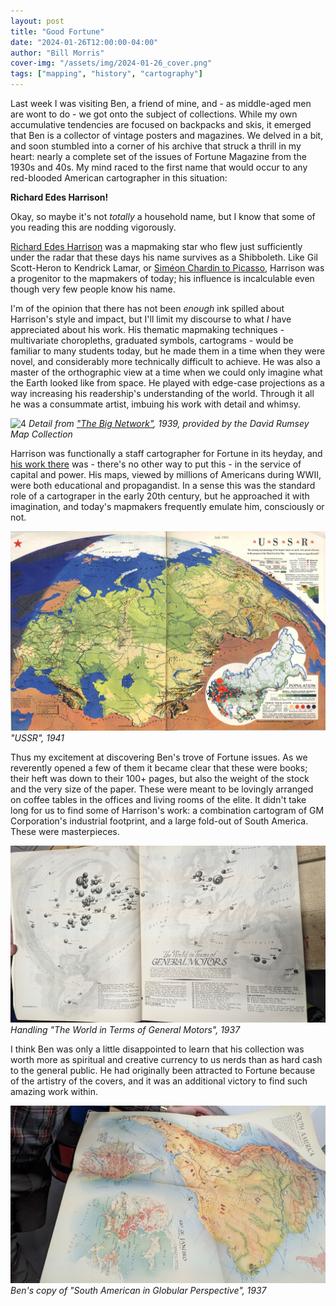 ```yaml
---
layout: post
title: "Good Fortune"
date: "2024-01-26T12:00:00-04:00"
author: "Bill Morris"
cover-img: "/assets/img/2024-01-26_cover.png"
tags: ["mapping", "history", "cartography"]
---
```


Last week I was visiting Ben, a friend of mine, and - as middle-aged men are wont to do - we got onto the subject of collections. While my own accumulative tendencies are focused on backpacks and skis, it emerged that Ben is a collector of vintage posters and magazines. We delved in a bit, and soon stumbled into a corner of his archive that struck a thrill in my heart: nearly a complete set of the issues of Fortune Magazine from the 1930s and 40s. My mind raced to the first name that would occur to any red-blooded American cartographer in this situation:

__Richard Edes Harrison!__

Okay, so maybe it's not _totally_ a household name, but I know that some of you reading this are nodding vigorously. 

[Richard Edes Harrison](https://en.wikipedia.org/wiki/Richard_Edes_Harrison) was a mapmaking star who flew just sufficiently under the radar that these days his name survives as a Shibboleth. Like Gil Scott-Heron to Kendrick Lamar, or [Siméon Chardin to Picasso](https://www.neh.gov/humanities/2015/januaryfebruary/feature/the-museumgoer), Harrison was a progenitor to the mapmakers of today; his influence is incalculable even though very few people know his name. 

I'm of the opinion that there has not been _enough_ ink spilled about Harrison's style and impact, but I'll limit my discourse to what _I_ have appreciated about his work. His thematic mapmaking techniques - multivariate choropleths, graduated symbols, cartograms - would be familiar to many students today, but he made them in a time when they were novel, and considerably more technically difficult to achieve. He was also a master of the orthographic view at a time when we could only imagine what the Earth looked like from space. He played with edge-case projections as a way increasing his readership's understanding of the world. Through it all he was a consummate artist, imbuing his work with detail and whimsy.

![4](/shoals/assets/img/2024-01-26_4.png)
_Detail from ["The Big Network"](https://www.davidrumsey.com/luna/servlet/detail/RUMSEY~8~1~337543~90105616:The-Big-Network--How-the-World-Comm?qvq=q%3Aedes+harrison%3Bsort%3APub_List_No_InitialSort%2CPub_Date%2CPub_List_No%2CSeries_No%3Blc%3ARUMSEY%7E8%7E1&mi=7&trs=147), 1939, provided by the David Rumsey Map Collection_

Harrison was functionally a staff cartographer for Fortune in its heyday, and [his work there](https://www.fulltable.com/vts/f/fortune/menubc.htm) was - there's no other way to put this - in the service of capital and power. His maps, viewed by millions of Americans during WWII, were both educational and propagandist. In a sense this was the standard role of a cartograper in the early 20th century, but he approached it with imagination, and today's mapmakers frequently emulate him, consciously or not. 

![3](/shoals/assets/img/2024-01-26_3.jpeg)
_"USSR", 1941_

Thus my excitement at discovering Ben's trove of Fortune issues. As we reverently opened a few of them it became clear that these were books; their heft was down to their 100+ pages, but also the weight of the stock and the very size of the paper. These were meant to be lovingly arranged on coffee tables in the offices and living rooms of the elite. It didn't take long for us to find some of Harrison's work: a combination cartogram of GM Corporation's industrial footprint, and a large fold-out of South America. These were masterpieces.

![2](/shoals/assets/img/2024-01-26_2.jpeg)
_Handling "The World in Terms of General Motors", 1937_

I think Ben was only a little disappointed to learn that his collection was worth more as spiritual and creative currency to us nerds than as hard cash to the general public. He had originally been attracted to Fortune because of the artistry of the covers, and it was an additional victory to find such amazing work within.

![1](/shoals/assets/img/2024-01-26_1.jpeg)
_Ben's copy of "South American in Globular Perspective", 1937_
